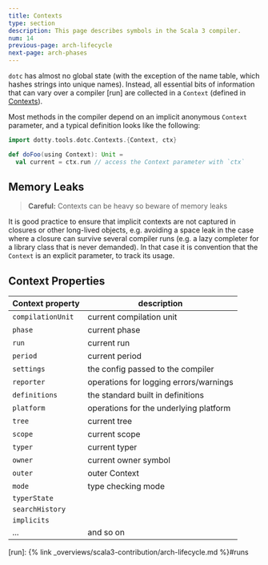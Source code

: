 ```yaml
---
title: Contexts
type: section
description: This page describes symbols in the Scala 3 compiler.
num: 14
previous-page: arch-lifecycle
next-page: arch-phases
---
```


`dotc` has almost no global state (with the exception of the name table,
which hashes strings into unique names). Instead, all
essential bits of information that can vary over a compiler [run] are collected
in a `Context` (defined in [Contexts]).

Most methods in the compiler depend on an implicit anonymous `Context` parameter,
and a typical definition looks like the following:
```scala
import dotty.tools.dotc.Contexts.{Context, ctx}

def doFoo(using Context): Unit =
  val current = ctx.run // access the Context parameter with `ctx`
```

## Memory Leaks
> **Careful:** Contexts can be heavy so beware of memory leaks

It is good practice to ensure that implicit contexts are not
captured in closures or other long-lived objects, e.g. avoiding a space leak
in the case where a closure can survive several compiler runs (e.g. a
lazy completer for a library class that is never demanded). In that case it
is convention that the `Context` is an explicit parameter, to track its usage.

## Context Properties

| Context property  | description                            |
|-------------------|----------------------------------------|
| `compilationUnit` | current compilation unit               |
| `phase`           | current phase                          |
| `run`             | current run                            |
| `period`          | current period                         |
| `settings`        | the config passed to the compiler      |
| `reporter`        | operations for logging errors/warnings |
| `definitions`     | the standard built in definitions      |
| `platform`        | operations for the underlying platform |
| `tree`            | current tree                           |
| `scope`           | current scope                          |
| `typer`           | current typer                          |
| `owner`           | current owner symbol                   |
| `outer`           | outer Context                          |
| `mode`            | type checking mode                     |
| `typerState`      |                                        |
| `searchHistory`   |                                        |
| `implicits`       |                                        |
| ...               | and so on                              |


[Contexts]: https://github.com/lampepfl/dotty/blob/master/compiler/src/dotty/tools/dotc/core/Contexts.scala
[run]: {% link _overviews/scala3-contribution/arch-lifecycle.md %}#runs
